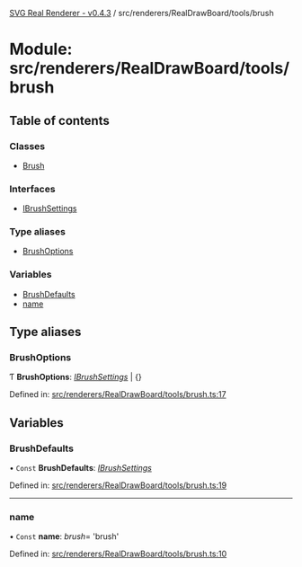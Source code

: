 [SVG Real Renderer - v0.4.3](../docs.md) / src/renderers/RealDrawBoard/tools/brush

# Module: src/renderers/RealDrawBoard/tools/brush

## Table of contents

### Classes

- [Brush](../classes/src_renderers_realdrawboard_tools_brush.brush.md)

### Interfaces

- [IBrushSettings](../interfaces/src_renderers_realdrawboard_tools_brush.ibrushsettings.md)

### Type aliases

- [BrushOptions](src_renderers_realdrawboard_tools_brush.md#brushoptions)

### Variables

- [BrushDefaults](src_renderers_realdrawboard_tools_brush.md#brushdefaults)
- [name](src_renderers_realdrawboard_tools_brush.md#name)

## Type aliases

### BrushOptions

Ƭ **BrushOptions**: [*IBrushSettings*](../interfaces/src_renderers_realdrawboard_tools_brush.ibrushsettings.md) \| {}

Defined in: [src/renderers/RealDrawBoard/tools/brush.ts:17](https://github.com/HarshKhandeparkar/svg-real-renderer/blob/606fa79/src/renderers/RealDrawBoard/tools/brush.ts#L17)

## Variables

### BrushDefaults

• `Const` **BrushDefaults**: [*IBrushSettings*](../interfaces/src_renderers_realdrawboard_tools_brush.ibrushsettings.md)

Defined in: [src/renderers/RealDrawBoard/tools/brush.ts:19](https://github.com/HarshKhandeparkar/svg-real-renderer/blob/606fa79/src/renderers/RealDrawBoard/tools/brush.ts#L19)

___

### name

• `Const` **name**: *brush*= 'brush'

Defined in: [src/renderers/RealDrawBoard/tools/brush.ts:10](https://github.com/HarshKhandeparkar/svg-real-renderer/blob/606fa79/src/renderers/RealDrawBoard/tools/brush.ts#L10)
